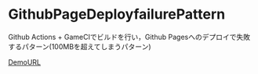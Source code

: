 # GithubPageDeployfailurePattern
Github Actions + GameCIでビルドを行い，Github Pagesへのデプロイで失敗するパターン(100MBを超えてしまうパターン)

[DemoURL](https://ayutaz.github.io/GithubPageDeployfailurePattern/WebGL/WebGL/)
